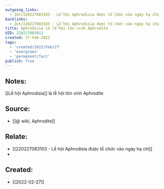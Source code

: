 ```yaml
---
outgoing_links:
  - Zet/220227083103 - Lễ hội Aphrodisia được tổ chức vào ngày hạ chí
backlinks:
  - Zet/220227083103 - Lễ hội Aphrodisia được tổ chức vào ngày hạ chí
title: Aphrodisia là lễ hội tôn vinh Aphrodite
UID: 220227083013
created: 27-Feb-2022
tags:
  - 'created/2022/Feb/27'
  - 'evergreen'
  - 'permanent/fact'
publish: True
---
```

## Notes:
[[Lễ hội Aphrodisia]] là lễ hội tôn vinh Aphrodite

## Source:
- [[@ wiki, Aphrodite]]

## Relate:
- [[220227083103 - Lễ hội Aphrodisia được tổ chức vào ngày hạ chí]]
- 

## Created:
- [[2022-02-27]]
